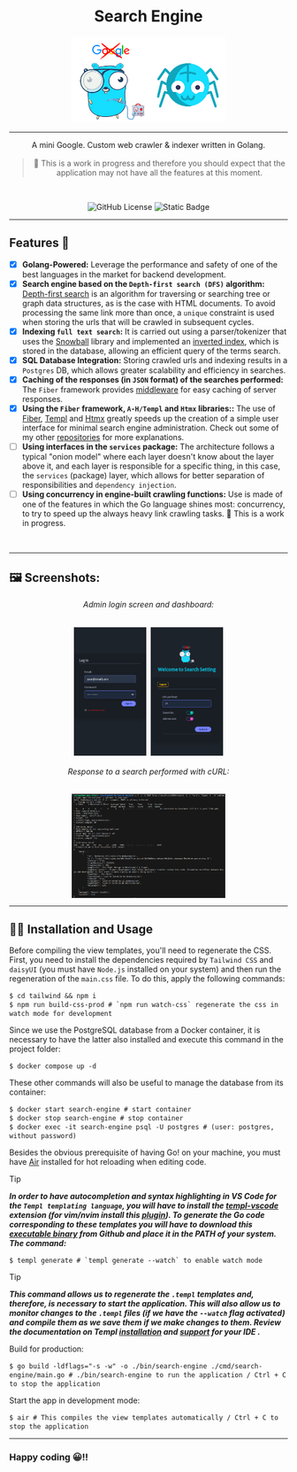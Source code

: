<div align="center">
  
<h1 align="center">Search Engine</h1>

<img src="./assets/img/logo-doc.png" width="55%">

<hr />

<p style="margin-bottom: 16px;">
    A mini Google. Custom web crawler & indexer written in Golang.
</p>

> 🚧 This is a work in progress and therefore you should expect that the
> application may not have all the features at this moment.

<br />
  
![GitHub License](https://img.shields.io/github/license/emarifer/go-echo-templ-htmx) ![Static Badge](https://img.shields.io/badge/Go-%3E=1.18-blue)

</div>

<hr />

## Features 🚀

- [x] **Golang-Powered:** Leverage the performance and safety of one of the
  best languages in the market for backend development.
- [x] **Search engine based on the `Depth-first search (DFS)` algorithm:** [Depth-first search](https://www.geeksforgeeks.org/depth-first-search-or-dfs-for-a-graph/) is an algorithm for traversing or searching tree or graph data structures, as is the case with HTML documents. To avoid processing the same link more than once, a `unique` constraint is used when storing the urls that will be crawled in subsequent cycles.
- [x] **Indexing `full text search`:** It is carried out using a parser/tokenizer that uses the [Snowball](https://github.com/kljensen/snowball) library and implemented an [inverted index](https://www.geeksforgeeks.org/inverted-index/), which is stored in the database, allowing an efficient query of the terms search.
- [x] **SQL Database Integration:** Storing crawled urls and indexing results in a `Postgres` DB, which allows greater scalability and efficiency in searches.
- [x] **Caching of the responses (in `JSON` format) of the searches performed:** The `Fiber` framework provides [middleware](https://docs.gofiber.io/api/middleware/cache) for easy caching of server responses.
- [x] **Using the `Fiber` framework, `A-H/Templ` and `Htmx` libraries::** The use of [Fiber](https://gofiber.io/), [Templ](https://templ.guide/) and [Htmx](https://htmx.org/) greatly speeds up the creation of a simple user interface for minimal search engine administration. Check out some of my other [repositories](https://github.com/emarifer/gofiber-templ-htmx) for more explanations.
- [ ] **Using interfaces in the `services` package:** The architecture follows a typical "onion model" where each layer doesn't know about the layer above it, and each layer is responsible for a specific thing, in this case, the `services` (package) layer, which allows for better separation of responsibilities and `dependency injection`.
- [ ] **Using concurrency in engine-built crawling functions:** Use is made of one of the features in which the Go language shines most: concurrency, to try to speed up the always heavy link crawling tasks. 🚧 This is a work in progress.

<br />

<hr />

## 🖼️ Screenshots:

<div align="center">

###### Admin login screen and dashboard:

<img src="assets/img/screenshot-01.png" width="26%" align="top">&nbsp;&nbsp;<img src="assets/img/screenshot-02.png" width="26%" align="top">


###### Response to a search performed with cURL:

<img src="assets/img/screenshot-03.png" width="55%" align="top">


</div>


---

## 👨‍🚀 Installation and Usage

Before compiling the view templates, you'll need to regenerate the CSS. First, you need to install the dependencies required by `Tailwind CSS` and `daisyUI` (you must have `Node.js` installed on your system) and then run the regeneration of the `main.css` file. To do this, apply the following commands:

```
$ cd tailwind && npm i
$ npm run build-css-prod # `npm run watch-css` regenerate the css in watch mode for development
```

Since we use the PostgreSQL database from a Docker container, it is necessary to have the latter also installed and execute this command in the project folder:

```
$ docker compose up -d
```

These other commands will also be useful to manage the database from its container:

```
$ docker start search-engine # start container
$ docker stop search-engine # stop container
$ docker exec -it search-engine psql -U postgres # (user: postgres, without password)
```

Besides the obvious prerequisite of having Go! on your machine, you must have [Air](https://github.com/air-verse/air) installed for hot reloading when editing code.

>[!TIP]
>***In order to have autocompletion and syntax highlighting in VS Code for the `Templ templating language`, you will have to install the [templ-vscode](https://marketplace.visualstudio.com/items?itemName=a-h.templ) extension (for vim/nvim install this [plugin](https://github.com/joerdav/templ.vim)). To generate the Go code corresponding to these templates you will have to download this [executable binary](https://github.com/a-h/templ/releases/tag/v0.2.476) from Github and place it in the PATH of your system. The command:***

```
$ templ generate # `templ generate --watch` to enable watch mode
```

>[!TIP]
>***This command allows us to regenerate the `.templ` templates and, therefore, is necessary to start the application. This will also allow us to monitor changes to the `.templ` files (if we have the `--watch` flag activated) and compile them as we save them if we make changes to them. Review the documentation on Templ [installation](https://templ.guide/quick-start/installation) and [support](https://templ.guide/commands-and-tools/ide-support/) for your IDE .***

Build for production:

```
$ go build -ldflags="-s -w" -o ./bin/search-engine ./cmd/search-engine/main.go # ./bin/search-engine to run the application / Ctrl + C to stop the application
```

Start the app in development mode:

```
$ air # This compiles the view templates automatically / Ctrl + C to stop the application
```

---

### Happy coding 😀!!